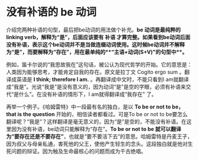 # 没有补语的 be 动词

介绍完两种补语的句型，最后把be动词的用法做个补充。<b>be 动词是最纯粹的**linking verb**，**解释为“是”**，后面应该要有 补语 才算完整。**如果看到be动词后面没有补语**，表示这个be动词**并不是当做连缀动词**使用。**这时候be动词并不解释为“是”，而要解释为“存在”**，用在最单纯的**“主语+动词(S+V)"的句型中**。</b>

例如，笛卡尔说的“我思故我在”这句话，被公认为现代哲学的开始。它的意思是：人类因为能够思考，才能肯定自我的存在。原文是拉丁文 Cogito ergo sum 。翻译成英语是 **I think; therefore I am.** 。再翻译成中文时，不能只看到I am就翻译成“我是”。光说“我是”是没有意义的，因为动词“是”是空的字眼，必须有补语来交代“是什么”。在没有补语的情形下，I am就得翻译成“我存在” 了。  

再举一个例子。《哈姆雷特》中一段最有名的独白，是以 **To be or not to be，that is the question** 开始的，相信读者都看过。可是To be or not to be要怎么翻译呢？“我是”？这样翻译是毫无意义的，因为“是”是空的，不能没有补语。在这里因为没有补语，be动词只能解释为“存在”。**To be or not to be 就可以翻译为“要存在还是不要存在”**，也就是“要不要活下去”的意思。哈姆雷特是丹麦王子，因为叔父与母亲私通，害死他的父王，使他产生轻生的念头。这段独白就是他对生死问题的辩证。因为触及生命最核心的问题而成为千古绝唱。
